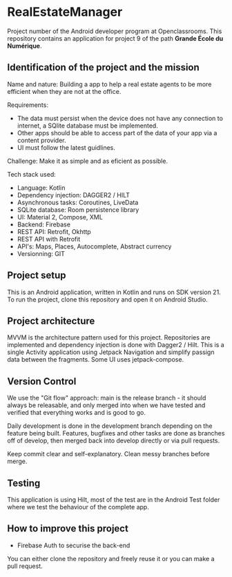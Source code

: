 # RealEstateManager

Project number of the Android developer program at Openclassrooms. 
This repository contains an application for project 9 of the path **Grande École du Numérique**. 

## Identification of the project and the mission

Name and nature: 
Building a app to help a real estate agents to be more efficient when they are not at the office.  

Requirements: 
* The data must persist when the device does not have any connection to internet, a SQlite database must be implemented.
* Other apps should be able to access part of the data of your app via a content provider.
* UI must follow the latest guidlines.

Challenge: 
Make it as simple and as eficient as possible.

Tech stack used:
* Language: Kotlin
* Dependency injection: DAGGER2 / HILT
* Asynchronous tasks: Coroutines, LiveData
* SQLite database: Room persistence library
* UI: Material 2, Compose, XML
* Backend: Firebase
* REST API: Retrofit, Okhttp 
* REST API with Retrofit
* API's: Maps, Places, Autocomplete, Abstract currency
* Versionning: GIT

## Project setup

This is an Android application, written in Kotlin and runs on SDK version 21. To run the project, clone this repository and open it on Android Studio. 

## Project architecture

MVVM is the architecture pattern used for this project. Repositories are implemented and dependency injection is done with Dagger2 / Hilt.
This is a single Activity application using Jetpack Navigation and simplify passign data between the fragments.
Some UI uses jetpack-compose.

## Version Control

We use the "Git flow" approach: main is the release branch - it should always be releasable, and only merged into when we have tested and verified that everything works and is good to go. 

Daily development is done in the development branch depending on the feature being built. Features, bugfixes and other tasks are done as branches off of develop, then merged back into develop directly or via pull requests.

Keep commit clear and self-explanatory. Clean messy branches before merge. 

## Testing

This application is using Hilt, most of the test are in the Android Test folder where we test the behaviour of the complete app. 

## How to improve this project

* Firebase Auth to securise the back-end

You can either clone the repository and freely reuse it or you can make a pull request.
